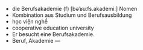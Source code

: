 - die Berufsakademie (f)	[bəˈʁuːfs.akademiː]	Nomen
- Kombination aus Studium und Berufsausbildung
- học viện nghề
- cooperative education university
- Er besucht eine Berufsakademie.
- Beruf, Akademie	—